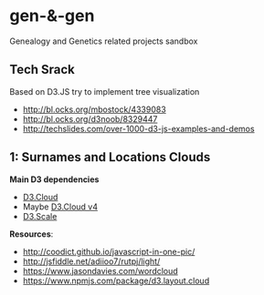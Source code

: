 # gen-&-gen #
Genealogy and Genetics related projects sandbox

## Tech Srack
Based on D3.JS try to implement tree visualization

- http://bl.ocks.org/mbostock/4339083
- http://bl.ocks.org/d3noob/8329447
- http://techslides.com/over-1000-d3-js-examples-and-demos

## 1: Surnames and Locations Clouds

**Main D3 dependencies**

- [D3.Cloud](https://github.com/jasondavies/d3-cloud)
- Maybe [D3.Cloud v4](https://www.npmjs.com/package/d3-v4-cloud)
- [D3.Scale](https://github.com/d3/d3-scale)

**Resources**:

- http://coodict.github.io/javascript-in-one-pic/
- http://jsfiddle.net/adiioo7/rutpj/light/
- https://www.jasondavies.com/wordcloud
- https://www.npmjs.com/package/d3.layout.cloud
